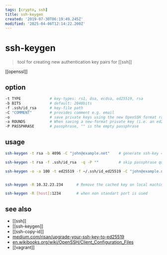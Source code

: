 ```yaml
---
tags: [crypto, ssh]
title: ssh-keygen
created: '2019-07-30T06:19:49.245Z'
modified: '2025-04-06T12:14:22.200Z'
---
```


# ssh-keygen

> tool for creating new authentication key pairs for [[ssh]]

[[openssl]]

## option

```sh
-t TYPE             # key-types: rs1, dsa, ecdsa, ed25519, rsa
-b BITS             # default: 2048bits
-f .ssh/id_rsa      # key-file path
-C "COMMENT"        # provides comment e.g. email
-o                  # save private keys using the new OpenSSH format rather than the more compatible PEM format
-a ROUNDS           # When saving a new-format private key (i.e. an ed25519 key or when the -o flag is set)
-P PASSPHRASE       # passphrase, "" is the empty passphrase
```

## usage

```sh
ssh-keygen -t rsa -b 4096 -C "john@example.net"    # generate ssh-key 4096-bit rsa

ssh-keygen -t rsa -f .ssh/id_rsa  -q -P ""         # skip passphrase question

ssh-keygen -o -a 100 -t ed25519 -f ~/.ssh/id_ed25519 -C "john@example.net"    # ed25519


ssh-keygen -R 10.32.23.234      # Remove the cached key on local machine

ssh-keygen -R [host]:1234       # when non standart port is used
```

## see also

- [[ssh]] 
- [[ssh-keygen]]
- [[ssh-copy-id]]
- [medium.com/risan/upgrade-your-ssh-key-to-ed25519](https://medium.com/risan/upgrade-your-ssh-key-to-ed25519-c6e8d60d3c54)
- [en.wikibooks.org/wiki/OpenSSH/Client_Configuration_Files](https://en.wikibooks.org/wiki/OpenSSH/Client_Configuration_Files)
- [[vagrant]]
